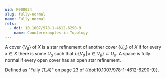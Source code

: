 ```yaml
---
uid: P000034
slug: fully-normal
name: Fully normal
refs:
  - doi: 10.1007/978-1-4612-6290-9
    name: Counterexamples in Topology
---
```

A cover $\{V_{\beta}\}$ of $X$ is a star refinement of another cover $\{U_{\alpha}\}$ of $X$ if for every $x \in X$ there is some $U_{\alpha}$ such that $\cup \{V_{\beta}\,|\,x \in V_{\beta}\} \subset U_{\alpha}$.
A space is fully normal if every open cover has an open star refinement.

Defined as "Fully \(T_4\)" on page 23 of {{doi:10.1007/978-1-4612-6290-9}}.
